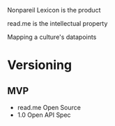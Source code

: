 Nonpareil Lexicon is the product

read.me is the intellectual property

Mapping a culture's datapoints
# Versioning
## MVP
- read.me Open Source
- 1.0 Open API Spec